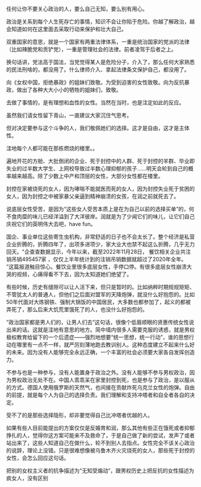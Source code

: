 任何让你不要关心政治的人，要么自己无知，要么别有用心。

政治是关系到每个人生死存亡的事情，知识不会让你陷于危险。你越了解政治，越会知道如何在这里面去采取行动来保护和壮大自己。

双重国家的意思，就是一个国家有两重法律体系，一重是统治国家的党派的法律（比如辣脆党和贡铲党），一重是管理社会的法律。前者凌驾于后者之上。

换句话讲，党法高于国法，当党觉得某人是危险分子，介入了，那么任何大家熟悉的民法刑啥的，都没用了。什么律师介入、拿起法律条文保护自己，都没用了。

向《女权中国，拒绝暴政》的姐妹们致敬。为受到迫害的女性致敬。向为反抗暴政，做出了各种大大小小的牺牲的姐妹们，致敬。

去做了事情的，是有理想和血性的女性。当然在当时，也是注定如此的反应。

虽然我们请女性留下青山，一直建议大家沉住气思考。

但对决定要参与这个斗争的人，我们敬佩她们的选择。这才是自由，这才是主体性。

洼地每个人都可能在那栋燃烧的楼里。。

遍地开花的方舱、大批倒闭的企业、死于封控中的人群、死于封控的羊群、毕业即失业的过半数大学生、上网校导致过半数心理抑郁的孩子......明天会轮到自己的概率越来越高。除了少数上中产和顶层的女性，大部分女性都在楼里。

封控在家被烧死的女人，因为哮喘不能就医而死的女人，因为封控失业死于贫困的女人，因为封控之中被家暴父亲逼到精神崩溃的女孩，在润之前就死去了。

说底层女性受苦，是因为“这些女人受苦本质上是在为自己以前的选择买单”的，何不食肉糜的味儿已经洋溢到了大洋彼岸。润就是为了少闻它们的味儿，让它们自己庆祝它们的英明伟大去吧，have fun。

国企、事业单位这些寄生虫机构，非常舒适的日子也不会太长了。整个经济是私营企业折腾的，折腾四年了，出项多进项少，家大业大也禁不起这么折腾，几乎无力回天。"企查查数据显示，今年以来，截至2022年11月28日， 餐饮相关企业共注销吊销495457家 ，仅仅上半年统计到的注销吊销数据就超过了2020年全年。 ”这篇报道触目惊心。餐饮业里很多底层女性，手停口停。有很多底层女性崩溃大哭的视频，心痛得看不下去，因为太知道她们绝望了。

有些时候，历史有缝隙可以让人活下来，但只是暂时的。比如纳粹时期规规矩矩、不管犹太人的普通人，但他们之后面对盟军的天降炮弹，就没什么好抱怨的。比如50年代面对大炼钢铁、强制大锅饭的中国居民，大多数也都参加了，起义的都被弄死了，那么后来大饥荒里饿死了的人，也没什么好抱怨的。

“政治国家都是男人们的，让男人们去”这句话，很像个低眉顺眼的贤惠传统女性说出来的话。这就是洼地有意思的地方。简中墙内很多人需要克服的诱惑，就是男权极权教育给留下的一个后遗症——强烈地想要“统一思想，统一行动”，谁的思想行动在哪里有一点不一样，就严厉刻薄地跑去教训别人。这种态度建立不起来什么好的未来。因为没有人能够完全永远正确，一个丰富的社会必须要大家各自发挥创造力。

不参与也是一种参与，没有人能置身于政治之外。没有人能够不参与男权政治，因为男权政治无处不在。中国人乖乖呆在家里封控到死，也是参与了政治，是以服从的方式。德国人使用俄罗斯的天然气，也间接在贡献炸死乌克兰女性的炮弹。自由的前提，就是每个人为自己的选择负责。我们理解和支持冲塔者和自全者各自的决定。

受不了的是那些选择隐形，却非要觉得自己比冲塔者优越的人。

如果有些人目前能提出的方案仅仅是反婚育和润，那么其他有些正在饿死或者抑郁挣扎的人，觉得你这方案可能来不及救命了，于是自己做了新的尝试，发声了或者站出来了，这些人知道自己在做什么，轮不到别人去指点。女性完全不该关心政治的说辞，理论上没错。只是很难想像被乌鲁木齐火灾烧死的女人，那些死于封控的女性，会怎么回应这句话。

把别的女权主义者的抗争描述为“无知受煽动”，跟男权历史上把反抗的女性描述为疯女人，没有区别

